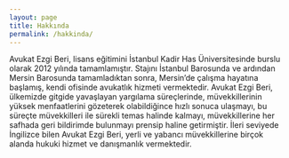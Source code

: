 ```yaml
---
layout: page
title: Hakkında
permalink: /hakkinda/
---
```


Avukat Ezgi Beri, lisans eğitimini İstanbul Kadir Has Üniversitesinde burslu olarak 2012 yılında tamamlamıştır. Stajını İstanbul Barosunda ve ardından Mersin Barosunda tamamladıktan sonra, Mersin’de çalışma hayatına başlamış, kendi ofisinde avukatlık hizmeti vermektedir. Avukat Ezgi Beri, ülkemizde gitgide yavaşlayan yargılama süreçlerinde, müvekkillerinin yüksek menfaatlerini gözeterek olabildiğince hızlı sonuca ulaşmayı, bu süreçte müvekkilleri ile sürekli temas halinde kalmayı, müvekkillerine her safhada geri bildirimde bulunmayı prensip haline getirmiştir. İleri seviyede İngilizce bilen Avukat Ezgi Beri, yerli ve yabancı müvekkillerine birçok alanda hukuki hizmet ve danışmanlık vermektedir.
